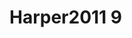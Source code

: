# Harper2011 9
<a name="material" />
<script type="application/ld+json">

  {
    "@context": "https://schema.org/",
    "@type": "ChemicalSubstance",
    "http://purl.org/dc/terms/conformsTo":
      {
        "@type": "CreativeWork",
        "@id": "https://bioschemas.org/profiles/ChemicalSubstance/0.4-RELEASE/"
      },
    "@id": "https://egonw.github.io/nanowiki/nanowiki99.html#material",
    "name": "Harper2011 9",
    "sameAs: "http://127.0.0.1/mediawiki/index.php/Special:URIResolver/Harper2011_9"
  }
</script>

